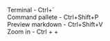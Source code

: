 Terminal - Ctrl+` <br>
Command pallete - Ctrl+Shift+P <br>
Preview markdown - Ctrl+Shift+V <br>
Zoom in - Ctrl + + <br>




